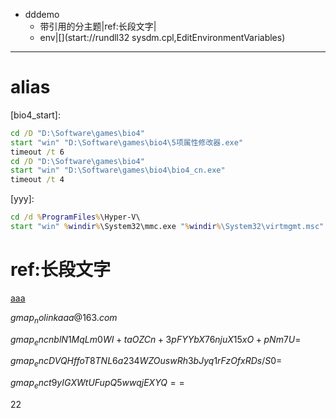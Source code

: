 - dddemo
	- 带引用的分主题|ref:长段文字|[](cmd://bio4_start)
	- env|[](start://rundll32 sysdm.cpl,EditEnvironmentVariables)
	

***

# alias
[bio4_start]: 
```bat
cd /D "D:\Software\games\bio4"
start "win" "D:\Software\games\bio4\5项属性修改器.exe"
timeout /t 6
cd /D "D:\Software\games\bio4"
start "win" "D:\Software\games\bio4\bio4_cn.exe"
timeout /t 4
```

[yyy]:
```bat
cd /d %ProgramFiles%\Hyper-V\
start "win" %windir%\System32\mmc.exe "%windir%\System32\virtmgmt.msc"
```

# ref:长段文字
[aaa](assets/bbc.txt)



$gmap_nolink{aaa@163.com}$


$gmap_enc{nblN1MqLm0WI+taOZCn+3pFYYbX76njuX15xO+pNm7U=}$

$gmap_enc{DVQHffoT8TNL6a234WZOuswRh3bJyq1rFzOfxRDs/S0=}$

$gmap_enc{t9yIGXWtUFupQ5wwqjEXYQ==}$

22